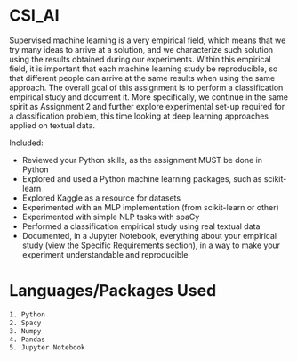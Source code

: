 # CSI_AI
Supervised machine learning is a very empirical field, which means that we try many ideas to arrive at
a solution, and we characterize such solution using the results obtained during our experiments.
Within this empirical field, it is important that each machine learning study be reproducible, so that
different people can arrive at the same results when using the same approach.
The overall goal of this assignment is to perform a classification empirical study and document it. More
specifically, we continue in the same spirit as Assignment 2 and further explore experimental set-up
required for a classification problem, this time looking at deep learning approaches applied on textual
data.

Included:
- Reviewed your Python skills, as the assignment MUST be done in Python
- Explored and used a Python machine learning packages, such as scikit-learn
- Explored Kaggle as a resource for datasets
- Experimented with an MLP implementation (from scikit-learn or other)
- Experimented with simple NLP tasks with spaCy
- Performed a classification empirical study using real textual data
- Documented, in a Jupyter Notebook, everything about your empirical study (view the Specific
Requirements section), in a way to make your experiment understandable and reproducible

# Languages/Packages Used
```css
1. Python
2. Spacy
3. Numpy
4. Pandas
5. Jupyter Notebook
```
